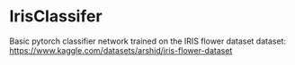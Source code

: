 # IrisClassifer
Basic pytorch classifier network trained on the IRIS flower dataset
dataset: https://www.kaggle.com/datasets/arshid/iris-flower-dataset
